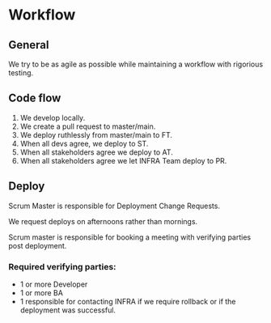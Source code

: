 # Workflow

## General

We try to be as agile as possible while maintaining a workflow with rigorious testing.

## Code flow

1. We develop locally.
2. We create a pull request to master/main.
2. We deploy ruthlessly from master/main to FT.
4. When all devs agree, we deploy to ST.
5. When all stakeholders agree we deploy to AT.
6. When all stakeholders agree we let INFRA Team deploy to PR.

## Deploy

Scrum Master is responsible for Deployment Change Requests.

We request deploys on afternoons rather than mornings.

Scrum master is responsible for booking a meeting with verifying parties post deployment.

### Required verifying parties:
* 1 or more Developer
* 1 or more BA
* 1 responsible for contacting INFRA  if we require rollback or if the deployment was successful.